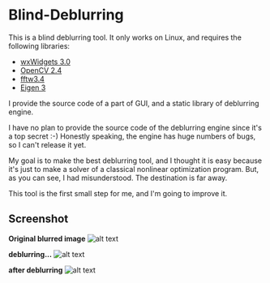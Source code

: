 # Blind-Deblurring

This is a blind deblurring tool. It only works on Linux, and requires the following libraries:

 - [wxWidgets 3.0]
 - [OpenCV 2.4]
 - [fftw3.4]
 - [Eigen 3]


I provide the source code of a part of GUI, and a static library of deblurring engine.

I have no plan to provide the source code of the deblurring engine since it's a top secret :-) Honestly speaking, the engine has huge numbers of bugs, so I can't release it yet.

My goal is to make the best deblurring tool, and I thought it is easy  because it's just to make a solver of a classical nonlinear optimization program. But, as you can see, I had misunderstood.  The destination is far away.


This tool is the first small step for me, and I'm going to improve it.


Screenshot
----------
**Original blurred image**
![alt text](http://www.interdb.jp/screenshot01.jpg)


**deblurring...**
![alt text](http://www.interdb.jp/screenshot2.jpg)

**after deblurring**
![alt text](http://www.interdb.jp/screenshot3.jpg)



[wxWidgets 3.0]: https://www.wxwidgets.org/
[OpenCV 2.4]: http://opencv.org/
[fftw3.4]: http://www.fftw.org/
[Eigen 3]: http://eigen.tuxfamily.org/index.php?title=Main_Page


